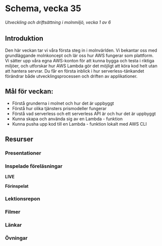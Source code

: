 # Schema, vecka 35
###### Utveckling och driftsättning i molnmiljö, vecka 1 av 6

## Introduktion

Den här veckan tar vi våra första steg in i molnvärlden. Vi bekantar oss med grundläggande molnkoncept och lär oss hur AWS fungerar som plattform. Vi sätter upp våra egna AWS-konton för att kunna bygga och testa i riktiga miljöer, och utforskar hur AWS Lambda gör det möjligt att köra kod helt utan att hantera servrar. Du får en första inblick i hur serverless-tänkandet förändrar både utvecklingsprocessen och driften av applikationer.

## Mål för veckan:

* Förstå grunderna i molnet och hur det är uppbyggt
* Förstå hur olika tjänsters prismodeller fungerar
* Förstå vad serverless och ett serverless API är och hur det är uppbyggt
* Kunna skapa och använda sig av en Lambda - funktion
* Kunna pusha upp kod till en Lambda - funktion lokalt med AWS CLI

## Resurser

### Presentationer


### Inspelade föreläsningar

**LIVE**

**Förinspelat**

### Lektionsrepon


### Filmer


### Länkar


### Övningar 


